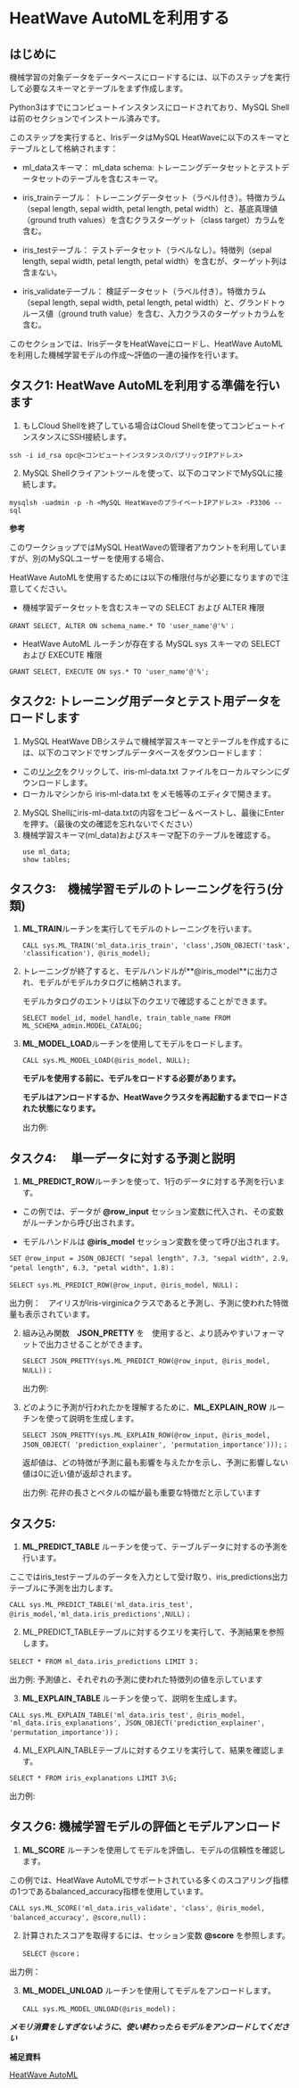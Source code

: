 # HeatWave AutoMLを利用する

## はじめに

機械学習の対象データをデータベースにロードするには、以下のステップを実行して必要なスキーマとテーブルをまず作成します。

Python3はすでにコンピュートインスタンスにロードされており、MySQL Shell は前のセクションでインストール済みです。

このステップを実行すると、IrisデータはMySQL HeatWaveに以下のスキーマとテーブルとして格納されます：

  - ml_dataスキーマ： ml_data schema: トレーニングデータセットとテストデータセットのテーブルを含むスキーマ。

  - iris_trainテーブル： トレーニングデータセット（ラベル付き）。特徴カラム（sepal length, sepal width, petal length, petal width）と、基底真理値（ground truth values）を含むクラスターゲット（class target）カラムを含む。

  - iris_testテーブル： テストデータセット（ラベルなし）。特徴列（sepal length, sepal width, petal length, petal width）を含むが、ターゲット列は含まない。

  - iris_validateテーブル： 検証データセット（ラベル付き）。特徴カラム（sepal length, sepal width, petal length, petal width）と、グランドトゥルース値（ground truth value）を含む、入力クラスのターゲットカラムを含む。

このセクションでは、IrisデータをHeatWaveにロードし、HeatWave AutoMLを利用した機械学習モデルの作成〜評価の一連の操作を行います。

## タスク1: HeatWave AutoMLを利用する準備を行います
1. もしCloud Shellを終了している場合はCloud Shellを使ってコンピュートインスタンスにSSH接続します。
```
ssh -i id_rsa opc@<コンピュートインスタンスのパブリックIPアドレス>
```

2. MySQL Shellクライアントツールを使って、以下のコマンドでMySQLに接続します。
```
mysqlsh -uadmin -p -h <MySQL HeatWaveのプライベートIPアドレス> -P3306 --sql
```

**参考**　

このワークショップではMySQL HeatWaveの管理者アカウントを利用していますが、別のMySQLユーザーを使用する場合、

HeatWave AutoMLを使用するためには以下の権限付与が必要になりますので注意してください。
  - 機械学習データセットを含むスキーマの SELECT および ALTER 権限
  ```
  GRANT SELECT, ALTER ON schema_name.* TO 'user_name'@'%'；
  ```

  - HeatWave AutoML ルーチンが存在する MySQL sys スキーマの SELECT および EXECUTE 権限
  ```
  GRANT SELECT, EXECUTE ON sys.* TO 'user_name'@'%';
  ```

## タスク2: トレーニング用データとテスト用データをロードします
1. MySQL HeatWave DBシステムで機械学習スキーマとテーブルを作成するには、以下のコマンドでサンプルデータベースをダウンロードします：

  - この[リンク](./iris-ml-data.txt)をクリックして、iris-ml-data.txt ファイルをローカルマシンにダウンロードします。
  - ローカルマシンから iris-ml-data.txt をメモ帳等のエディタで開きます。
    
2. MySQL Shellにiris-ml-data.txtの内容をコピー＆ペーストし、最後にEnterを押す。（最後の文の確認を忘れないでください）
3. 機械学習スキーマ(ml_data)およびスキーマ配下のテーブルを確認する。
   ```
   use ml_data;
   show tables;
   ```

## タスク3:　機械学習モデルのトレーニングを行う(分類)
1. **ML_TRAIN**ルーチンを実行してモデルのトレーニングを行います。
   ```
   CALL sys.ML_TRAIN('ml_data.iris_train', 'class',JSON_OBJECT('task', 'classification'), @iris_model);
   ```

2. トレーニングが終了すると、モデルハンドルが**@iris_model**に出力され、モデルがモデルカタログに格納されます。

   モデルカタログのエントリは以下のクエリで確認することができます。
   ```
   SELECT model_id, model_handle, train_table_name FROM ML_SCHEMA_admin.MODEL_CATALOG;
   ```
3. **ML_MODEL_LOAD**ルーチンを使用してモデルをロードします。
   ```
   CALL sys.ML_MODEL_LOAD(@iris_model, NULL);
   ```
   **モデルを使用する前に、モデルをロードする必要があります。**
   
   **モデルはアンロードするか、HeatWaveクラスタを再起動するまでロードされた状態になります。**

   出力例: 
   

## タスク4:　 単一データに対する予測と説明
1. **ML_PREDICT_ROW**ルーチンを使って、1行のデータに対する予測を行います。

  - この例では、データが **@row_input** セッション変数に代入され、その変数がルーチンから呼び出されます。

  - モデルハンドルは **@iris_model** セッション変数を使って呼び出されます。
  ```
  SET @row_input = JSON_OBJECT( "sepal length", 7.3, "sepal width", 2.9, "petal length", 6.3, "petal width", 1.8)；

  SELECT sys.ML_PREDICT_ROW(@row_input, @iris_model, NULL)；
  ```

  出力例：　アイリスがIris-virginicaクラスであると予測し、予測に使われた特徴量も表示されています。
  
  
2. 組み込み関数　**JSON_PRETTY** を　使用すると、より読みやすいフォーマットで出力させることができます。

    ```
    SELECT JSON_PRETTY(sys.ML_PREDICT_ROW(@row_input, @iris_model, NULL))；
    ```
    
    出力例:
   

4. どのように予測が行われたかを理解するために、**ML_EXPLAIN_ROW** ルーチンを使って説明を生成します。
   ```
   SELECT JSON_PRETTY(sys.ML_EXPLAIN_ROW(@row_input, @iris_model, JSON_OBJECT( 'prediction_explainer', 'permutation_importance')));；
    ```

   返却値は、どの特徴が予測に最も影響を与えたかを示し、予測に影響しない値は0に近い値が返却されます。

   出力例: 花弁の長さとペタルの幅が最も重要な特徴だと示しています
   
## タスク5:
1. **ML_PREDICT_TABLE** ルーチンを使って、テーブルデータに対するの予測を行います。

  ここではiris_testテーブルのデータを入力として受け取り、iris_predictions出力テーブルに予測を出力します。
  ```
  CALL sys.ML_PREDICT_TABLE('ml_data.iris_test', @iris_model,'ml_data.iris_predictions',NULL)；
  ```

2. ML_PREDICT_TABLEテーブルに対するクエリを実行して、予測結果を参照します。
  ```
  SELECT * FROM ml_data.iris_predictions LIMIT 3；
  ```

  出力例: 予測値と、それぞれの予測に使われた特徴列の値を示しています

3. **ML_EXPLAIN_TABLE** ルーチンを使って、説明を生成します。
  ```
  CALL sys.ML_EXPLAIN_TABLE('ml_data.iris_test', @iris_model, 'ml_data.iris_explanations', JSON_OBJECT('prediction_explainer', 'permutation_importance'))；
  ```

4. ML_EXPLAIN_TABLEテーブルに対するクエリを実行して、結果を確認します。
  ```
  SELECT * FROM iris_explanations LIMIT 3\G;
  ```

  出力例: 
  
## タスク6: 機械学習モデルの評価とモデルアンロード
1. **ML_SCORE** ルーチンを使用してモデルを評価し、モデルの信頼性を確認します。

  この例では、HeatWave AutoMLでサポートされている多くのスコアリング指標の1つであるbalanced_accuracy指標を使用しています。
  ```
  CALL sys.ML_SCORE('ml_data.iris_validate', 'class', @iris_model, 'balanced_accuracy', @score,null)；
  ```

2. 計算されたスコアを取得するには、セッション変数 **@score** を参照します。
   ```
   SELECT @score；
   ```
  出力例：

3. **ML_MODEL_UNLOAD** ルーチンを使用してモデルをアンロードします。
   ```
   CALL sys.ML_MODEL_UNLOAD(@iris_model)；
   ```

  ***メモリ消費をしすぎないように、使い終わったらモデルをアンロードしてください***

**補足資料**

[HeatWave AutoML](https://dev.mysql.com/doc/heatwave/en/mys-hwaml-machine-learning.html)
